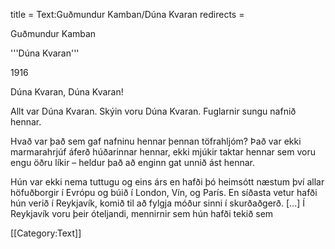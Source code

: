 title = Text:Guðmundur Kamban/Dúna Kvaran
redirects =
>>>>

Guðmundur Kamban

'''Dúna Kvaran'''

1916

Dúna Kvaran, Dúna Kvaran!

Allt var Dúna Kvaran. Skýin voru Dúna Kvaran. Fuglarnir sungu nafnið hennar.

Hvað var það sem gaf nafninu hennar þennan töfrahljóm? Það var ekki marmarahrjúf áferð húðarinnar hennar, ekki mjúkir taktar hennar sem voru engu öðru líkir – heldur það að enginn gat unnið ást hennar.

Hún var ekki nema tuttugu og eins árs en hafði þó heimsótt næstum því allar höfuðborgir í Evrópu og búið í London, Vín, og París. En síðasta vetur hafði hún verið í Reykjavík, komið til að fylgja móður sinni í skurðaðgerð. [...] Í Reykjavík voru þeir óteljandi, mennirnir sem hún hafði tekið sem

<noinclude>[[Category:Text]]</noinclude>